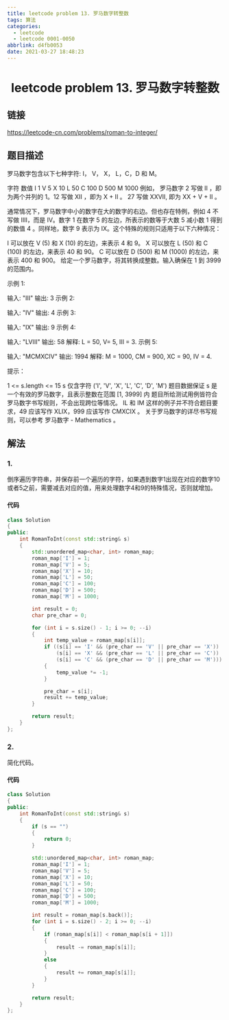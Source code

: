 ```yaml
---
title: leetcode problem 13. 罗马数字转整数
tags: 算法
categories:
  - leetcode
  - leetcode 0001-0050
abbrlink: d4fb0053
date: 2021-03-27 18:48:23
---
```


# <center>leetcode problem 13. 罗马数字转整数</center>

## 链接

https://leetcode-cn.com/problems/roman-to-integer/



## 题目描述

罗马数字包含以下七种字符: I， V， X， L，C，D 和 M。

字符          数值
I             1
V             5
X             10
L             50
C             100
D             500
M             1000
例如， 罗马数字 2 写做 II ，即为两个并列的 1。12 写做 XII ，即为 X + II 。 27 写做  XXVII, 即为 XX + V + II 。

通常情况下，罗马数字中小的数字在大的数字的右边。但也存在特例，例如 4 不写做 IIII，而是 IV。数字 1 在数字 5 的左边，所表示的数等于大数 5 减小数 1 得到的数值 4 。同样地，数字 9 表示为 IX。这个特殊的规则只适用于以下六种情况：

I 可以放在 V (5) 和 X (10) 的左边，来表示 4 和 9。
X 可以放在 L (50) 和 C (100) 的左边，来表示 40 和 90。 
C 可以放在 D (500) 和 M (1000) 的左边，来表示 400 和 900。
给定一个罗马数字，将其转换成整数。输入确保在 1 到 3999 的范围内。

 

示例 1:

输入: \"III\"
输出: 3
示例 2:

输入: \"IV\"
输出: 4
示例 3:

输入: \"IX\"
输出: 9
示例 4:

输入: \"LVIII\"
输出: 58
解释: L = 50, V= 5, III = 3.
示例 5:

输入: \"MCMXCIV\"
输出: 1994
解释: M = 1000, CM = 900, XC = 90, IV = 4.


提示：

1 <= s.length <= 15
s 仅含字符 (\'I\', \'V\', \'X\', \'L\', \'C\', \'D\', \'M\')
题目数据保证 s 是一个有效的罗马数字，且表示整数在范围 [1, 3999] 内
题目所给测试用例皆符合罗马数字书写规则，不会出现跨位等情况。
IL 和 IM 这样的例子并不符合题目要求，49 应该写作 XLIX，999 应该写作 CMXCIX 。
关于罗马数字的详尽书写规则，可以参考 罗马数字 - Mathematics 。



## 解法

### 1.

倒序遍历字符串，并保存前一个遍历的字符，如果遇到数字1出现在对应的数字10或者5之前，需要减去对应的值，用来处理数字4和9的特殊情况，否则就增加。

#### 代码

```c++
class Solution
{
public:
    int RomanToInt(const std::string& s) 
    {
        std::unordered_map<char, int> roman_map;
        roman_map['I'] = 1;
        roman_map['V'] = 5;
        roman_map['X'] = 10;
        roman_map['L'] = 50;
        roman_map['C'] = 100;
        roman_map['D'] = 500;
        roman_map['M'] = 1000;

        int result = 0;
        char pre_char = 0;

        for (int i = s.size() - 1; i >= 0; --i)
        {
            int temp_value = roman_map[s[i]];
            if ((s[i] == 'I' && (pre_char == 'V' || pre_char == 'X')) ||
                (s[i] == 'X' && (pre_char == 'L' || pre_char == 'C')) ||
                (s[i] == 'C' && (pre_char == 'D' || pre_char == 'M')))
            {
                temp_value *= -1;
            }

            pre_char = s[i];
            result += temp_value;
        }

        return result;
    }
};
```

### 2.

简化代码。

#### 代码

```c++
class Solution
{
public:
    int RomanToInt(const std::string& s)
    {
        if (s == "")
        {
            return 0;
        }

        std::unordered_map<char, int> roman_map;
        roman_map['I'] = 1;
        roman_map['V'] = 5;
        roman_map['X'] = 10;
        roman_map['L'] = 50;
        roman_map['C'] = 100;
        roman_map['D'] = 500;
        roman_map['M'] = 1000;

        int result = roman_map[s.back()];
        for (int i = s.size() - 2; i >= 0; --i)
        {
            if (roman_map[s[i]] < roman_map[s[i + 1]])
            {
                result -= roman_map[s[i]];
            }
            else
            {
                result += roman_map[s[i]];
            }
        }

        return result;
    }
};
```



